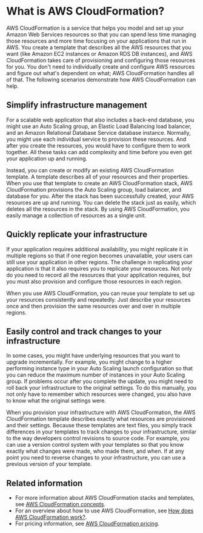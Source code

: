 # What is AWS CloudFormation?<a name="Welcome"></a>

AWS CloudFormation is a service that helps you model and set up your Amazon Web Services resources so that you can spend less time managing those resources and more time focusing on your applications that run in AWS\. You create a template that describes all the AWS resources that you want \(like Amazon EC2 instances or Amazon RDS DB instances\), and AWS CloudFormation takes care of provisioning and configuring those resources for you\. You don't need to individually create and configure AWS resources and figure out what's dependent on what; AWS CloudFormation handles all of that\. The following scenarios demonstrate how AWS CloudFormation can help\.

## Simplify infrastructure management<a name="w6948ab1b5b5"></a>

For a scalable web application that also includes a back\-end database, you might use an Auto Scaling group, an Elastic Load Balancing load balancer, and an Amazon Relational Database Service database instance\. Normally, you might use each individual service to provision these resources\. And after you create the resources, you would have to configure them to work together\. All these tasks can add complexity and time before you even get your application up and running\.

Instead, you can create or modify an existing AWS CloudFormation template\. A template describes all of your resources and their properties\. When you use that template to create an AWS CloudFormation stack, AWS CloudFormation provisions the Auto Scaling group, load balancer, and database for you\. After the stack has been successfully created, your AWS resources are up and running\. You can delete the stack just as easily, which deletes all the resources in the stack\. By using AWS CloudFormation, you easily manage a collection of resources as a single unit\.

## Quickly replicate your infrastructure<a name="w6948ab1b5b7"></a>

If your application requires additional availability, you might replicate it in multiple regions so that if one region becomes unavailable, your users can still use your application in other regions\. The challenge in replicating your application is that it also requires you to replicate your resources\. Not only do you need to record all the resources that your application requires, but you must also provision and configure those resources in each region\.

When you use AWS CloudFormation, you can reuse your template to set up your resources consistently and repeatedly\. Just describe your resources once and then provision the same resources over and over in multiple regions\. 

## Easily control and track changes to your infrastructure<a name="w6948ab1b5b9"></a>

In some cases, you might have underlying resources that you want to upgrade incrementally\. For example, you might change to a higher performing instance type in your Auto Scaling launch configuration so that you can reduce the maximum number of instances in your Auto Scaling group\. If problems occur after you complete the update, you might need to roll back your infrastructure to the original settings\. To do this manually, you not only have to remember which resources were changed, you also have to know what the original settings were\.

When you provision your infrastructure with AWS CloudFormation, the AWS CloudFormation template describes exactly what resources are provisioned and their settings\. Because these templates are text files, you simply track differences in your templates to track changes to your infrastructure, similar to the way developers control revisions to source code\. For example, you can use a version control system with your templates so that you know exactly what changes were made, who made them, and when\. If at any point you need to reverse changes to your infrastructure, you can use a previous version of your template\.

## Related information<a name="w6948ab1b5c13"></a>
+ For more information about AWS CloudFormation stacks and templates, see [AWS CloudFormation concepts](cfn-whatis-concepts.md)\.
+ For an overview about how to use AWS CloudFormation, see [How does AWS CloudFormation work?](cfn-whatis-howdoesitwork.md)\.
+ For pricing information, see [AWS CloudFormation pricing](http://aws.amazon.com/cloudformation/pricing/)\.